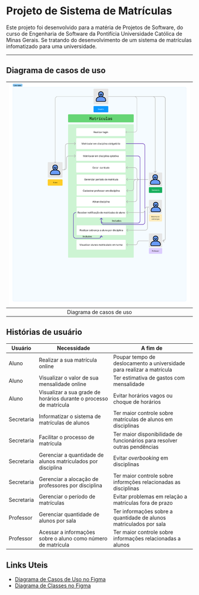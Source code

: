 # Projeto de Sistema de Matrículas

Este projeto foi desenvolvido para a matéria de Projetos de Software, do curso de Engenharia de Software da Pontifícia Universidade Católica de Minas Gerais. Se tratando do desenvolvimento de um sistema de matrículas infomatizado para uma universidade.

---

## Diagrama de casos de uso

| <img src="Documentação/casoDeUsoV1.png" alt="use case"/> |
|:---------------------:|
| Diagrama de casos de uso |

## Histórias de usuário

| Usuário    |  Necessidade   | A fim de    |
|-------------|-------------|-------------|
| Aluno | Realizar a sua matrícula online | Poupar tempo de deslocamento a universidade para realizar a matrícula|
| Aluno | Visualizar o valor de sua mensalidade online | Ter estimativa de gastos com mensalidade |
| Aluno | Visualizar a sua grade de horários durante o processo de matrícula | Evitar horários vagos ou choque de horários | 
| Secretaria | Informatizar o sistema de matrículas de alunos | Ter maior controle sobre matrículas de alunos em disciplinas |
| Secretaria | Facilitar o processo de matrícula | Ter maior disponibilidade de funcionários para resolver outras pendências |
| Secretaria | Gerenciar a quantidade de alunos matriculados por disciplina | Evitar *_overbooking_* em disciplinas |
| Secretaria | Gerenciar a alocação de professores por disciplina | Ter maior controle sobre informções relacionadas as disciplinas |
| Secretaria | Gerenciar o período de matrículas | Evitar problemas em relação a matrículas fora de prazo |
| Professor | Gerenciar quantidade de alunos por sala | Ter informações sobre a quantidade de alunos matriculados por sala |
| Professor | Acessar a informações sobre o aluno como número de matrícula | Ter maior controle sobre informações relacionadas a alunos |


## Links Uteis

- [Diagrama de Casos de Uso no Figma](https://www.figma.com/board/wF6VISE7wazLz5nLJRs01S/Use-Case-(Copy)?node-id=0-1&t=9BhIaHnJ9eTdwW5z-1)
- [Diagrama de Classes no Figma](https://www.figma.com/board/SFUK5CWMCommWkiJO6hWZj/Class-Diagram-Template-(Community)?node-id=3-923)
